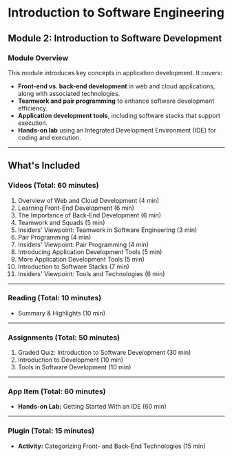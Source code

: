 # **Introduction to Software Engineering**  
## **Module 2: Introduction to Software Development**  

### **Module Overview**  
This module introduces key concepts in application development. It covers:  
- **Front-end vs. back-end development** in web and cloud applications, along with associated technologies.  
- **Teamwork and pair programming** to enhance software development efficiency.  
- **Application development tools**, including software stacks that support execution.  
- **Hands-on lab** using an Integrated Development Environment (IDE) for coding and execution.  

---

## **What's Included**  

### **Videos (Total: 60 minutes)**
1. Overview of Web and Cloud Development (4 min)  
2. Learning Front-End Development (6 min)  
3. The Importance of Back-End Development (6 min)  
4. Teamwork and Squads (5 min)  
5. Insiders' Viewpoint: Teamwork in Software Engineering (3 min)  
6. Pair Programming (4 min)  
7. Insiders' Viewpoint: Pair Programming (4 min)  
8. Introducing Application Development Tools (5 min)  
9. More Application Development Tools (5 min)  
10. Introduction to Software Stacks (7 min)  
11. Insiders' Viewpoint: Tools and Technologies (6 min)  

---

### **Reading (Total: 10 minutes)**
- Summary & Highlights (10 min)  

---

### **Assignments (Total: 50 minutes)**
1. Graded Quiz: Introduction to Software Development (30 min)  
2. Introduction to Development (10 min)  
3. Tools in Software Development (10 min)  

---

### **App Item (Total: 60 minutes)**
- **Hands-on Lab:** Getting Started With an IDE (60 min)  

---

### **Plugin (Total: 15 minutes)**
- **Activity:** Categorizing Front- and Back-End Technologies (15 min)  

<!-- Done -->
<!-- Introduction to Development -->
<!-- Tools in Software  Development -->